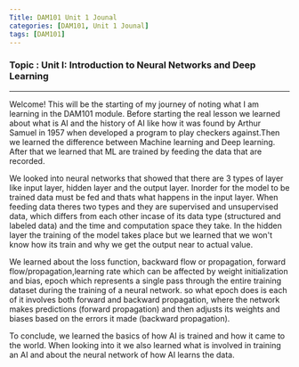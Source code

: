 ```yaml
---
Title: DAM101 Unit 1 Jounal
categories: [DAM101, Unit 1 Jounal]
tags: [DAM101]
---
```


### Topic : Unit I: Introduction to Neural Networks and Deep Learning

----
Welcome! This will be the starting of my journey of noting what I am learning in the DAM101 module. Before starting the real lesson we learned about what is AI and the history of AI like how it was found by Arthur Samuel in 1957 when developed a program to play checkers against.Then we learned the difference between Machine learning and Deep learning. After that we learned that ML are trained by feeding the data that are recorded. 

We looked into neural networks that showed that there are 3 types of layer like input layer, hidden layer and the output layer. Inorder for the model to be trained data must be fed and thats what happens in the input layer. When feeding data theres two types and they are supervised and unsupervised data, which differs from each other incase of its data type (structured and labeled data) and the time and computation space they take. In the hidden layer the training of the model takes place but we learned that we won't know how its train and why  we get the output near to actual value.

We learned about the loss function, backward flow or propagation, forward flow/propagation,learning rate which can be affected by weight initialization and bias, epoch which represents a single pass through the entire training dataset during the training of a neural network. so what  epoch does is each of it involves both forward and backward propagation, where the network makes predictions (forward propagation) and then adjusts its weights and biases based on the errors it made (backward propagation).

To conclude, we learned the basics of how AI is trained and how it came to the world. When looking into it we also learned what is involved in training an AI and about the neural network of how AI learns the data.